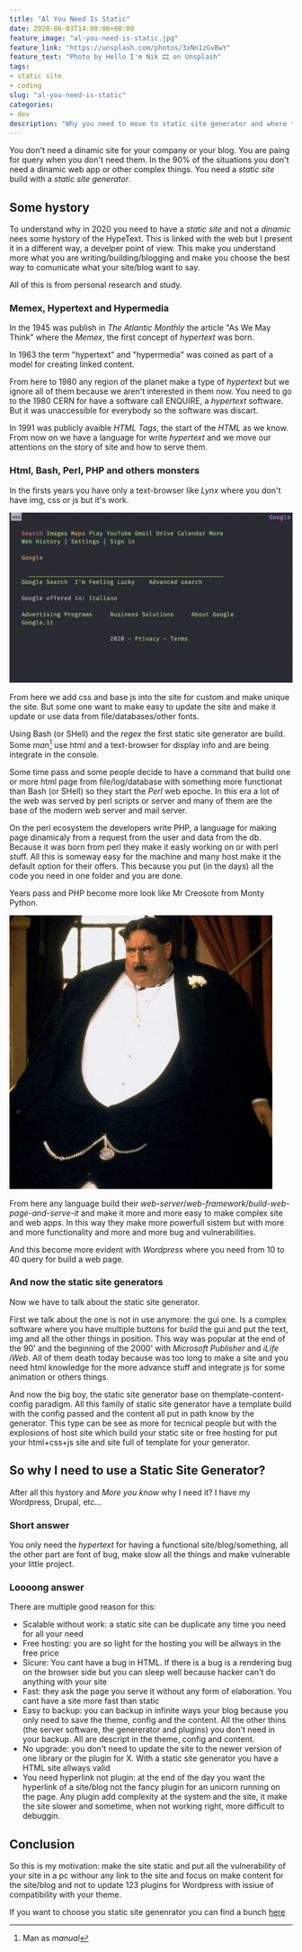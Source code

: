 ```yaml
---
title: "Al You Need Is Static"
date: 2020-06-03T14:00:00+00:00
feature_image: "al-you-need-is-static.jpg"
feature_link: "https://unsplash.com/photos/3xNn1zGvBwY"
feature_text: "Photo by Hello I'm Nik 🎞 on Unsplash"
tags:
- static site
- coding
slug: "al-you-need-is-static"
categories:
- dev
description: "Why you need to move to static site generator and where they come from"
---
```


You don't need a dinamic site for your company or your blog. You are paing for query when you don't need them.
In the 90% of the situations you don't need a dinamic web app or other complex things. You need a *static site* build with a _static site generator_.

## Some hystory

To understand why in 2020 you need to have a *static site* and not a *dinamic* nees some hystory of the HypeText. This is linked with the web but I present it in a different way, a develper point of view. This make you understand more what you are writing/building/blogging and make you choose the best way to comunicate what your site/blog want to say.

All of this is from personal research and study.

### Memex, Hypertext and Hypermedia

In the 1945 was publish in _The Atlantic Monthly_ the article "As We May Think" where the _Memex_, the first concept of _hypertext_ was born.

In 1963 the term "hypertext" and "hypermedia" was coined as part of a model for creating linked content. 

From here to 1980 any region of the planet make a type of _hypertext_ but we ignore all of them because we aren't interested in them now. You need to go to the 1980 CERN for have a software call ENQUIRE, a _hypertext_ software.
But it was unaccessible for everybody so the software was discart.

In 1991 was publicly avaible _HTML Tags_, the start of the _HTML_ as we know. From now on we have a language for write _hypertext_ and we move our attentions on the story of site and how to serve them.

### Html, Bash, Perl, PHP and others monsters

In the firsts years you have only a text-browser like _Lynx_ where you don't have img, css or js but it's work.

![lynx.png](lynx.png)

From here we add css and base js into the site for custom and make unique the site. But some one want to make easy to update the site and make it update or use data from file/databases/other fonts.

Using Bash (or SHell) and the _regex_ the first static site generator are build. Some _man_[^1] use html and a text-browser for display info and are being integrate in the console.

Some time pass and some people decide to have a command that build one or more html page from file/log/database with something more functionat than Bash (or SHell) so they start the _Perl_ web epoche. In this era a lot of the web was served by perl scripts or server and many of them are the base of the modern web server and mail server.

On the perl ecosystem the developers write PHP, a language for making page dinamicaly from a request from the user and data from the db. Because it was born from perl they make it easly working on or with perl stuff. All this is someway easy for the machine and many host make it the default option for their offers. This because you put (in the days) all the code you need in one folder and you are done.

Years pass and PHP become more look like Mr Creosote from Monty Python.

![fatman.jpg](fatman.jpg)

From here any language build their _web-server_/_web-framework_/_build-web-page-and-serve-it_ and make it more and more easy to make complex site and web apps. In this way they make more powerfull sistem but with more and more functionality and more and more bug and vulnerabilities.

And this become more evident with _Wordpress_ where you need from 10 to 40 query for build a web page.

### And now the static site generators

Now we have to talk about the static site generator. 

First we talk about the one is not in use anymore: the gui one. Is a complex software where you have multiple buttons for build the gui and put the text, img and all the other things in position. This way was popular at the end of the 90' and the beginning of the 2000' with _Microsoft Publisher_ and _iLife iWeb_. All of them death today because was too long to make a site and you need html knowledge for the more advance stuff and integrate js for some animation or others things.

And now the big boy, the static site generator base on themplate-content-config paradigm. All this family of static site generator have a template build with the config passed and the content all put in path know by the generator. This type can be see as more for tecnical people but with the explosions of host site which build your static site or free hosting for put your html+css+js site and site full of template for your generator.

## So why I need to use a Static Site Generator?

After all this hystory and _More you know_ why I need it? I have my Wordpress, Drupal, etc...

### Short answer

You only need the _hypertext_ for having a functional site/blog/something, all the other part are font of bug, make slow all the things and make vulnerable your little project.

### Loooong answer

There are multiple good reason for this:

* Scalable without work: a static site can be duplicate any time you need for all your need
* Free hosting: you are so light for the hosting you will be allways in the free price
* Sicure: You cant have a bug in HTML. If there is a bug is a rendering bug on the browser side but you can sleep well because hacker can't do anything with your site
* Fast: they ask the page you serve it without any form of elaboration. You cant have a site more fast than static
* Easy to backup: you can backup in infinite ways your blog because you only need to save the theme, config and the content. All the other thins (the server software, the genererator and plugins) you don't need in your backup. All are descript in the theme, config and content.
* No upgrade: you don't need to update the site to the newer version of one library or the plugin for X. With a static site generator you have a HTML site allways valid
* You need hyperlink not plugin: at the end of the day you want the hyperlink of a site/blog not the fancy plugin for an unicorn running on the page. Any plugin add complexity at the system and the site, it make the site slower and sometime, when not working right, more difficult to debuggin. 

## Conclusion

So this is my motivation: make the site static and put all the vulnerability of your site in a pc withour any link to the site and focus on make content for the site/blog and not to update 123 plugins for Wordpress with issiue of compatibility with your theme.

If you want to choose you static site genenrator you can find a bunch [here](https://www.staticgen.com/)

[^1]: Man as _manual_
